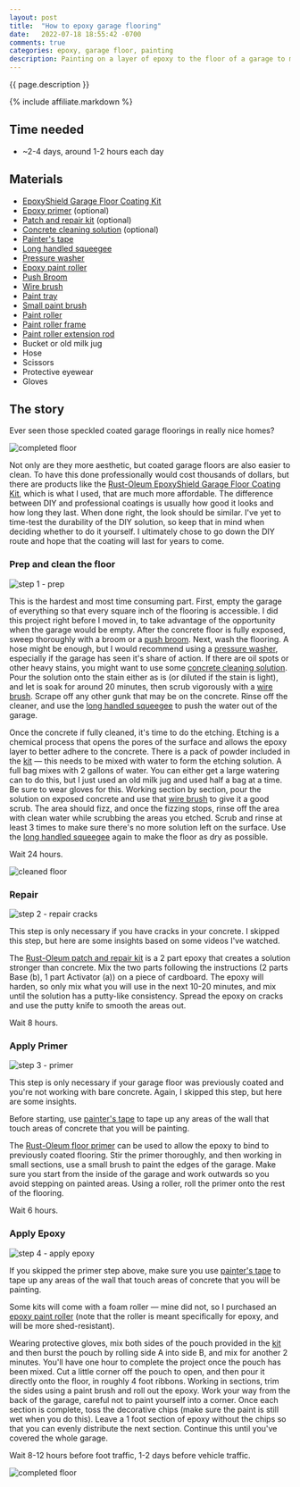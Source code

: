 ```yaml
---
layout: post
title:  "How to epoxy garage flooring"
date:   2022-07-18 18:55:42 -0700
comments: true
categories: epoxy, garage floor, painting
description: Painting on a layer of epoxy to the floor of a garage to make it pretty and easy to clean
---
```


<script type="application/ld+json">
  {
    "@context": "https://schema.org",
    "@type": "HowTo",
    "name": "{{ page.title }}",
    "image": {
      "@type": "ImageObject",
      "url": "{{site.assets_dir}}/2022-07-18/epoxy_finished.jpg"
    },
    "estimatedCost": {
      "@type": "MonetaryAmount",
      "currency": "USD",
      "value": "250"
    },
    "supply": [
      {
        "@type": "HowToSupply",
        "name": "EpoxyShield Garage Floor Coating Kit"
      },
      {
        "@type": "HowToSupply",
        "name": "Epoxy primer"
      },{
        "@type": "HowToSupply",
        "name": "Concrete cleaning solution"
      },{
        "@type": "HowToSupply",
        "name": "Painter's tape"
      }
    ],
    "tool": [
      {
        "@type": "HowToTool",
        "name": "Long handled squeegee"
      }, {
        "@type": "HowToTool",
        "name": "Pressure washer"
      },{
        "@type": "HowToTool",
        "name": "Epoxy paint roller"
      },{
        "@type": "HowToTool",
        "name": "Broom"
      },{
        "@type": "HowToTool",
        "name": "Wire brush"
      },{
        "@type": "HowToTool",
        "name": "Bucket"
      },{
        "@type": "HowToTool",
        "name": "Hose"
      },{
        "@type": "HowToTool",
        "name": "Paint tray"
      },{
        "@type": "HowToTool",
        "name": "Small paint brush"
      },{
        "@type": "HowToTool",
        "name": "Paint roller"
      },{
        "@type": "HowToTool",
        "name": "Long handled paint roller frame"
      },{
        "@type": "HowToTool",
        "name": "Scissors"
      },{
        "@type": "HowToTool",
        "name": "Protective eyewear and gloves"
      }
    ],
    "step": [
      {
        "@type": "HowToStep",
        "name": "Prep and clean the floor",
        "url": "/#prep-and-clean-the-floor",
        "itemListElement": [{
          "@type": "HowToDirection",
          "text": "Empty the garage."
        },{
          "@type": "HowToDirection",
          "text": "Sweep."
        },{
          "@type": "HowToDirection",
          "text": "Clean the floor by pressure washing."
        },{
          "@type": "HowToDirection",
          "text": "Use garage cleaning solution to scrub stains (such as that from oil). Scrape off any other gunk"
        },{
          "@type": "HowToDirection",
          "text": "Cover the area with etching solution."
        },{
          "@type": "HowToDirection",
          "text": "Scrub and rinse (3 times)."
        },{
          "@type": "HowToDirection",
          "text": "Wait at least 24 hours."
        }],
        "image": {
          "@type": "ImageObject",
          "url": "{{site.assets_dir}}/2022-07-18/cleaned.jpg"
        }
      }, {
        "@type": "HowToStep",
        "name": "Repair",
        "url": "/#repair",
        "itemListElement": [{
          "@type": "HowToTip",
          "text": "This step can be skipped if you do not have any visible cracks."
        }, {
          "@type": "HowToDirection",
          "text": "Mix putty with a putty knife on cardboard."
        }, {
          "@type": "HowToDirection",
          "text": "Apply putty over cracks."
        },{
          "@type": "HowToDirection",
          "text": "Wait at least 8 hours."
        }]
      }, {
        "@type": "HowToStep",
        "name": "Apply primer",
        "url": "/#apply-primer",
        "itemListElement": [{
          "@type": "HowToTip",
          "text": "This step can be skipped if your concrete was not previously coated."
        },{
          "@type": "HowToDirection",
          "text": "Paint the edges of the flooring with the primer."
        }, {
          "@type": "HowToDirection",
          "text": "Paint the rest of the flooring."
        },{
          "@type": "HowToDirection",
          "text": "Wait at least 6 hours"
        }],
        "image": {
          "@type": "ImageObject",
          "url": "{{site.assets_dir}}/2022-07-18/primed.jpg"
        }
      }, {
        "@type": "HowToStep",
        "name": "Apply epoxy",
        "url": "/#apply-epoxy",
        "itemListElement": [{
          "@type": "HowToDirection",
          "text": "Mix pouch."
        }, {
          "@type": "HowToDirection",
          "text": "Pour directly on flooring, use roller to spread out, trimming edges as you go along."
        },{
          "@type": "HowToDirection",
          "text": "Add chips"
        },{
          "@type": "HowToDirection",
          "text": "Wait 8-12 hours for foot traffic, 1 day for vehicles"
        }],
        "image": {
          "@type": "ImageObject",
          "url": "{{site.assets_dir}}/2022-07-18/epoxy_finished.jpg"
        }
      }],
    "totalTime": "P4D"
    }
  </script>

{{ page.description }}
<!--more-->

{% include affiliate.markdown %}

## Time needed

+ ~2-4 days, around 1-2 hours each day

## Materials

+ [EpoxyShield Garage Floor Coating Kit](https://amzn.to/3O9vfVq)
+ [Epoxy primer](https://amzn.to/3zdXGNL) (optional)
+ [Patch and repair kit](https://amzn.to/3INl4Vu) (optional)
+ [Concrete cleaning solution](https://amzn.to/3IJdHyr) (optional)
+ [Painter's tape](https://amzn.to/3Pk7wn0)
+ [Long handled squeegee](https://amzn.to/3cn8cJF)
+ [Pressure washer](https://amzn.to/3IJptbS)
+ [Epoxy paint roller](https://amzn.to/3RzXwY6)
+ [Push Broom](https://amzn.to/3B2wz9T)
+ [Wire brush](https://amzn.to/3uTBTsb)
+ [Paint tray](https://amzn.to/3zcet3G)
+ [Small paint brush](https://amzn.to/3aRQb5D)
+ [Paint roller](https://amzn.to/3O9Dj8N)
+ [Paint roller frame](https://amzn.to/3yMRF9o)
+ [Paint roller extension rod](https://amzn.to/3B2wz9T)
+ Bucket or old milk jug
+ Hose
+ Scissors
+ Protective eyewear
+ Gloves

## The story

Ever seen those speckled coated garage floorings in really nice homes? 

![completed floor]({{site.assets_dir}}/2022-07-18/epoxy_finished.jpg)

Not only are they more aesthetic, but coated garage floors are also easier to clean. To have this done professionally would cost thousands of dollars, but there are products like the [Rust-Oleum EpoxyShield Garage Floor Coating Kit](https://amzn.to/3O9vfVq), which is what I used, that are much more affordable. The difference between DIY and professional coatings is usually how good it looks and how long they last. When done right, the look should be similar. I've yet to time-test the durability of the DIY solution, so keep that in mind when deciding whether to do it yourself. I ultimately chose to go down the DIY route and hope that the coating will last for years to come.

### Prep and clean the floor

![step 1 - prep]({{site.assets_dir}}/2022-07-18/step1-prep.jpg)

This is the hardest and most time consuming part. First, empty the garage of everything so that every square inch of the flooring is accessible. I did this project right before I moved in, to take advantage of the opportunity when the garage would be empty. After the concrete floor is fully exposed, sweep thoroughly with a broom or a [push broom](https://amzn.to/3B2wz9T). Next, wash the flooring. A hose might be enough, but I would recommend using a [pressure washer](https://amzn.to/3IJptbS), especially if the garage has seen it's share of action. If there are oil spots or other heavy stains, you might want to use some [concrete cleaning solution](https://amzn.to/3IJdHyr). Pour the solution onto the stain either as is (or diluted if the stain is light), and let is soak for around 20 minutes, then scrub vigorously with a [wire brush](https://amzn.to/3uTBTsb). Scrape off any other gunk that may be on the concrete. Rinse off the cleaner, and use the [long handled squeegee](https://amzn.to/3cn8cJF) to push the water out of the garage.

Once the concrete if fully cleaned, it's time to do the etching. Etching is a chemical process that opens the pores of the surface and allows the epoxy layer to better adhere to the concrete. There is a pack of powder included in the [kit](https://amzn.to/3O9vfVq) — this needs to be mixed with water to form the etching solution. A full bag mixes with 2 gallons of water. You can either get a large watering can to do this, but I just used an old milk jug and used half a bag at a time. Be sure to wear gloves for this. Working section by section, pour the solution on exposed concrete and use that [wire brush](https://amzn.to/3uTBTsb) to give it a good scrub. The area should fizz, and once the fizzing stops, rinse off the area with clean water while scrubbing the areas you etched. Scrub and rinse at least 3 times to make sure there's no more solution left on the surface. Use the [long handled squeegee](https://amzn.to/3cn8cJF) again to make the floor as dry as possible.

Wait 24 hours.

![cleaned floor]({{site.assets_dir}}/2022-07-18/cleaned.jpg)

### Repair

![step 2 - repair cracks]({{site.assets_dir}}/2022-07-18/step2-repair.jpg)

This step is only necessary if you have cracks in your concrete. I skipped this step, but here are some insights based on some videos I've watched.

The [Rust-Oleum patch and repair kit](https://amzn.to/3INl4Vu) is a 2 part epoxy that creates a solution stronger than concrete. Mix the two parts following the instructions (2 parts Base (b), 1 part Activator (a)) on a piece of cardboard. The epoxy will harden, so only mix what you will use in the next 10-20 minutes, and mix until the solution has a putty-like consistency. Spread the epoxy on cracks and use the putty knife to smooth the areas out.

Wait 8 hours.

### Apply Primer

![step 3 - primer]({{site.assets_dir}}/2022-07-18/step3-primer.jpg)

This step is only necessary if your garage floor was previously coated and you're not working with bare concrete. Again, I skipped this step, but here are some insights.

Before starting, use [painter's tape](https://amzn.to/3Pk7wn0) to tape up any areas of the wall that touch areas of concrete that you will be painting.

The [Rust-Oleum floor primer](https://amzn.to/3zdXGNL) can be used to allow the epoxy to bind to previously coated flooring. Stir the primer thoroughly, and then working in small sections, use a small brush to paint the edges of the garage. Make sure you start from the inside of the garage and work outwards so you avoid stepping on painted areas. Using a roller, roll the primer onto the rest of the flooring.

Wait 6 hours.

### Apply Epoxy

![step 4 - apply epoxy]({{site.assets_dir}}/2022-07-18/step4-epoxy.jpg)

If you skipped the primer step above, make sure you use [painter's tape](https://amzn.to/3Pk7wn0) to tape up any areas of the wall that touch areas of concrete that you will be painting.

Some kits will come with a foam roller — mine did not, so I purchased an [epoxy paint roller](https://amzn.to/3RzXwY6) (note that the roller is meant specifically for epoxy, and will be more shed-resistant).

Wearing protective gloves, mix both sides of the pouch provided in the [kit](https://amzn.to/3O9vfVq) and then burst the pouch by rolling side A into side B, and mix for another 2 minutes. You'll have one hour to complete the project once the pouch has been mixed. Cut a little corner off the pouch to open, and then pour it directly onto the floor, in roughly 4 foot ribbons. Working in sections, trim the sides using a paint brush and roll out the epoxy. Work your way from the back of the garage, careful not to paint yourself into a corner. Once each section is complete, toss the decorative chips (make sure the paint is still wet when you do this). Leave a 1 foot section of epoxy without the chips so that you can evenly distribute the next section. Continue this until you've covered the whole garage.

Wait 8-12 hours before foot traffic, 1-2 days before vehicle traffic.

![completed floor]({{site.assets_dir}}/2022-07-18/epoxy_finished.jpg)


<div id="amzn-assoc-ad-c297f70c-2f23-4024-951a-78d6540cc89d"></div><script async src="//z-na.amazon-adsystem.com/widgets/onejs?MarketPlace=US&adInstanceId=c297f70c-2f23-4024-951a-78d6540cc89d"></script>